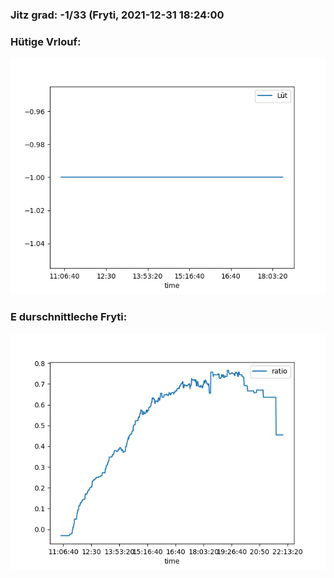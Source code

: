 ### Jitz grad: -1/33 (Fryti, 2021-12-31 18:24:00

### Hütige Vrlouf:
![Graph](Today.png)

### E durschnittleche Fryti:
![Graph](Fryti.png)